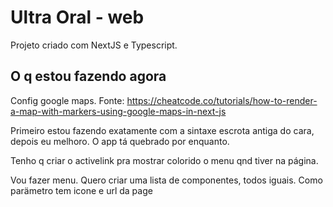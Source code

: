 # Ultra Oral - web

Projeto criado com NextJS e Typescript.

## O q estou fazendo agora

Config google maps.
Fonte: https://cheatcode.co/tutorials/how-to-render-a-map-with-markers-using-google-maps-in-next-js

Primeiro estou fazendo exatamente com a sintaxe escrota antiga do cara, depois eu melhoro. O app tá quebrado por enquanto.

Tenho q criar o activelink pra mostrar colorido o menu qnd tiver na página.

Vou fazer menu. Quero criar uma lista de componentes, todos iguais. Como parämetro tem icone e url da page
